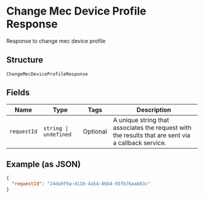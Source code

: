 
# Change Mec Device Profile Response

Response to change mec device profile

## Structure

`ChangeMecDeviceProfileResponse`

## Fields

| Name | Type | Tags | Description |
|  --- | --- | --- | --- |
| `requestId` | `string \| undefined` | Optional | A unique string that associates the request with the results that are sent via a callback service. |

## Example (as JSON)

```json
{
  "requestId": "24da9f9a-d110-4a54-86b4-93fb76aab83c"
}
```

